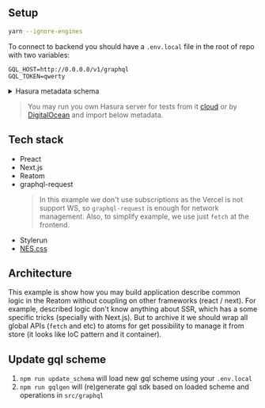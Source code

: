 ## Setup

```sh
yarn --ignore-engines
```

To connect to backend you should have a `.env.local` file in the root of repo with two variables:

```
GQL_HOST=http://0.0.0.0/v1/graphql
GQL_TOKEN=qwerty
```

<details>
<summary>Hasura metadata schema</summary>
<pre>
{
  "version": 2,
  "tables": [
    {
      "table": {
        "schema": "public",
        "name": "messages"
      },
      "object_relationships": [
        {
          "name": "user",
          "using": {
            "foreign_key_constraint_on": "author"
          }
        }
      ]
    },
    {
      "table": {
        "schema": "public",
        "name": "users"
      },
      "array_relationships": [
        {
          "name": "messages",
          "using": {
            "foreign_key_constraint_on": {
              "column": "author",
              "table": {
                "schema": "public",
                "name": "messages"
              }
            }
          }
        }
      ]
    }
  ]
}
</pre>
</details>

> You may run you own Hasura server for tests from it [cloud](https://cloud.hasura.io) or by [DigitalOcean](https://marketplace.digitalocean.com/apps/hasura-graphql) and import below metadata.

## Tech stack

- Preact
- Next.js
- Reatom
- graphql-request
  > In this example we don't use subscriptions as the Vercel is not support WS, so `graphql-request` is enough for network management. Also, to simplify example, we use just `fetch` at the frontend.
- Stylerun
- [NES.css](https://nostalgic-css.github.io/NES.css/)

## Architecture

This example is show how you may build application describe common logic in the Reatom without coupling on other frameworks (react / next). For example, described logic don't know anything about SSR, which has a some specific tricks (specially with Next.js). But to archive it we should wrap all global APIs (`fetch` and etc) to atoms for get possibility to manage it from store (it looks like IoC pattern and it container).

## Update gql scheme

1. `npm run update_schema` will load new gql scheme using your `.env.local`
2. `npm run gqlgen` will (re)generate gql sdk based on loaded scheme and operations in `src/graphql`
